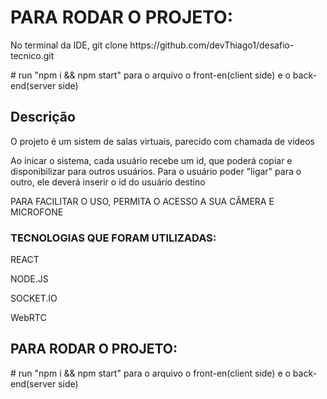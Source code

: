 <h1> PARA RODAR O PROJETO: </h1>
<p> No terminal da IDE, git clone https://github.com/devThiago1/desafio-tecnico.git </p>
<p># run "npm i && npm start" para o arquivo o front-en(client side) e o back-end(server side) </p>

<h2>Descrição</h2>
<p> O projeto é um sistem de salas virtuais, parecido com chamada de vídeos </p>
<p> Ao inicar o sistema, cada usuário recebe um id, que poderá copiar e disponibilizar para outros usuários. Para o usuário poder "ligar" para o outro, ele deverá inserir o id do usuário destino</p>

<p>PARA FACILITAR O USO, PERMITA O ACESSO A SUA CÂMERA E MICROFONE</p>


<h3> TECNOLOGIAS QUE FORAM UTILIZADAS: </h3>
<p> REACT </p>
<p> NODE.JS </p>
<p> SOCKET.IO </p>
<p> WebRTC </p>

<h2> PARA RODAR O PROJETO: </h2>
<p># run "npm i && npm start" para o arquivo o front-en(client side) e o back-end(server side) </p>